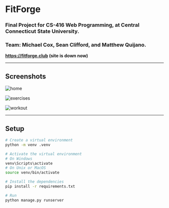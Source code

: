 # FitForge
### Final Project for CS-416 Web Programming, at Central Connecticut State University. 
### Team: Michael Cox, Sean Clifford, and Matthew Quijano.

**https://fitforge.club (site is down now)**

---

## Screenshots

![home](https://i.imgur.com/kuNmkRJ.png)

![exercises](https://i.imgur.com/eXZjCDm.png)

![workout](https://i.imgur.com/p8v1Bru.png)


---

## Setup

```bash
# Create a virtual environment
python -m venv .venv

# Activate the virtual environment
# On Windows
venv\Scripts\activate
# On Unix or MacOS
source venv/bin/activate

# Install the dependencies
pip install -r requirements.txt

# Run
python manage.py runserver


